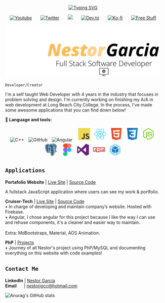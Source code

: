 <!-- markdownlint-disable MD033 MD041 -->


<p align="center">
<a href="https://git.io/typing-svg"><img src="https://readme-typing-svg.demolab.com?font=Fira+Code&weight=600&pause=1000&color=9111F7&center=true&vCenter=true&width=435&lines=Web+Developer;4%2B+years+of+experience" alt="Typing SVG" /></a>

</p>

<p align="center">
  <a href="https://www.youtube.com/c/DevProTips"><img width="32px" alt="Youtube" title="Youtube" src="https://i.imgur.com/qiXu7b2.png"/></a>
  &#8287;&#8287;&#8287;&#8287;&#8287;
  <a href="https://twitter.com/DenverCoder1"><img width="32px" alt="Twitter" title="Twitter" src="https://i.imgur.com/OXZM1L6.png"/></a>
  &#8287;&#8287;&#8287;&#8287;&#8287;
  <a href="https://discord.gg/fPrdqh3Zfu" alt="Discord" title="Dev Pro Tips Discord Server"><img width="32px" src="https://i.imgur.com/OViZO8J.png"/></a>
  &#8287;&#8287;&#8287;&#8287;&#8287;
  <a href="https://dev.to/denvercoder1"><img width="32px" alt="Dev.to" title="DenverCoder1 Dev.to" src="https://i.imgur.com/mVm29vK.png"></a>
  &#8287;&#8287;&#8287;&#8287;&#8287;
  <a href="https://ko-fi.com/jlawrence"><img width="32px" alt="Ko-fi" title="Buy me a coffee" src="https://i.imgur.com/PpLeD3K.png"/></a>
  &#8287;&#8287;&#8287;&#8287;&#8287;
  <a href="http://eyl327.mywebcommunity.org/promos/"><img width="32px" alt="Free Stuff" title="Free gifts for you" src="https://i.imgur.com/0uVwkoZ.png"/></a>
</p>
<!-- markdownlint-enable MD033 -->
<p align="center">
  <img width="750" src="/Garcia3.png" alt="banner">
</p>

`Developer/Creator`

<p align="left">
  I'm a self taught Web Developer with 4 years in the industry that focuses in problem solving and design. I'm currently working on finishing my A/A in web development at Long Beach City College. In the process, I've made some awesome applications that you can find down below!
</p>

  **🧰 Language and tools:**<br>
    <p align="center">
  <img alt="C++" height="40"   style="padding-right:10px;" src="https://cdn.jsdelivr.net/gh/devicons/devicon/icons/cplusplus/cplusplus-line.svg" />
<img alt="GitHub" height="40"   style="padding-right:10px;" src="https://cdn.jsdelivr.net/gh/devicons/devicon/icons/github/github-original.svg" />
  <img alt="Angular"  height="40"  style="padding-right:10px;" src="https://cdn.jsdelivr.net/gh/devicons/devicon/icons/angularjs/angularjs-plain.svg" />
      <img src="https://raw.githubusercontent.com/devicons/devicon/c7d326b6009e60442abc35fa45706d6f30ee4c8e/icons/javascript/javascript-original.svg" alt="JavaScript" height="40" style="vertical-align:top; margin:4px">
      <img src="https://raw.githubusercontent.com/devicons/devicon/c7d326b6009e60442abc35fa45706d6f30ee4c8e/icons/react/react-original.svg" alt="React" height="40" style="vertical-align:top; margin:4px">
      <img src="https://raw.githubusercontent.com/devicons/devicon/c7d326b6009e60442abc35fa45706d6f30ee4c8e/icons/html5/html5-original.svg" alt="HTML" height="40" style="vertical-align:top; margin:4px">
      <img src="https://raw.githubusercontent.com/devicons/devicon/c7d326b6009e60442abc35fa45706d6f30ee4c8e/icons/css3/css3-original.svg" alt="CSS" height="40" style="vertical-   align:top; margin:4px">
      <img src="https://raw.githubusercontent.com/devicons/devicon/c7d326b6009e60442abc35fa45706d6f30ee4c8e/icons/nodejs/nodejs-original.svg" alt="NodeJS" height="40" style="vertical-align:top; margin:4px">
      <img src="https://raw.githubusercontent.com/devicons/devicon/c7d326b6009e60442abc35fa45706d6f30ee4c8e/icons/postgresql/postgresql-original.svg" alt="PostgreSQL" height="40" style="vertical-align:top; margin:4px">
      <img src="https://raw.githubusercontent.com/devicons/devicon/c7d326b6009e60442abc35fa45706d6f30ee4c8e/icons/figma/figma-original.svg" alt="Figma" height="40" style="vertical-align:top; margin:4px">
      <img src="https://raw.githubusercontent.com/devicons/devicon/c7d326b6009e60442abc35fa45706d6f30ee4c8e/icons/visualstudio/visualstudio-plain.svg" alt="VSCode" height="40" style="vertical-align:top; margin:4px">
      <img src="https://raw.githubusercontent.com/devicons/devicon/c7d326b6009e60442abc35fa45706d6f30ee4c8e/icons/npm/npm-original-wordmark.svg" alt="npm" height="40" style="vertical-align:top; margin:4px">
      <img src="https://raw.githubusercontent.com/devicons/devicon/c7d326b6009e60442abc35fa45706d6f30ee4c8e/icons/webpack/webpack-original.svg" alt="Webpack" height="40" style="vertical-align:top; margin:4px">
    </p>

## `Applications`
**Portafolio Website** | [Live Site](https://nestorjgc.io/) | [Source Code](https://nestorjgc.io/)<br>

A fullstack JavaScript application where users can see my work & portfolio.

**Cruiser-Tech** | [Live Site](https://cruisertech-dev.web.app/) | [Source Code](https://cruisertech-dev.web.app/)<br>
• In charge of developing and maintain company’s website. Hosted with Firebase. <br>
• Angular, I chose angular for this project because I like the way I can use and rehuse components, it's a cleaner and easier way to maintain. <br> <br>
Extra: MdBootstraps, Material, AOS Animation.

**PhP** | [Projects](https://nestor-journal-weeks.nestorjgc.repl.co/) <br>
• Journey of all Nestor's project using PhP/MySQL and documenting everything on this website with code examples!


## `Contact Me`

**LinkedIn** | [Nestor Garcia](https://www.linkedin.com/in/nestorjgc)<br>
**Email**&nbsp;&nbsp;&nbsp;&nbsp;&nbsp;&nbsp;| nestorjgcc@hotmail.com<br>


![Anurag's GitHub stats](https://github-readme-stats.vercel.app/api?username=nestorjgc&show_icons=true&theme=gruvbox)



